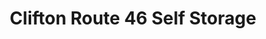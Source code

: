 ---
title: "Clifton Route 46 Self Storage"
url: /clifton/clifton-route-46-self-storage/
shop: storage rental
---